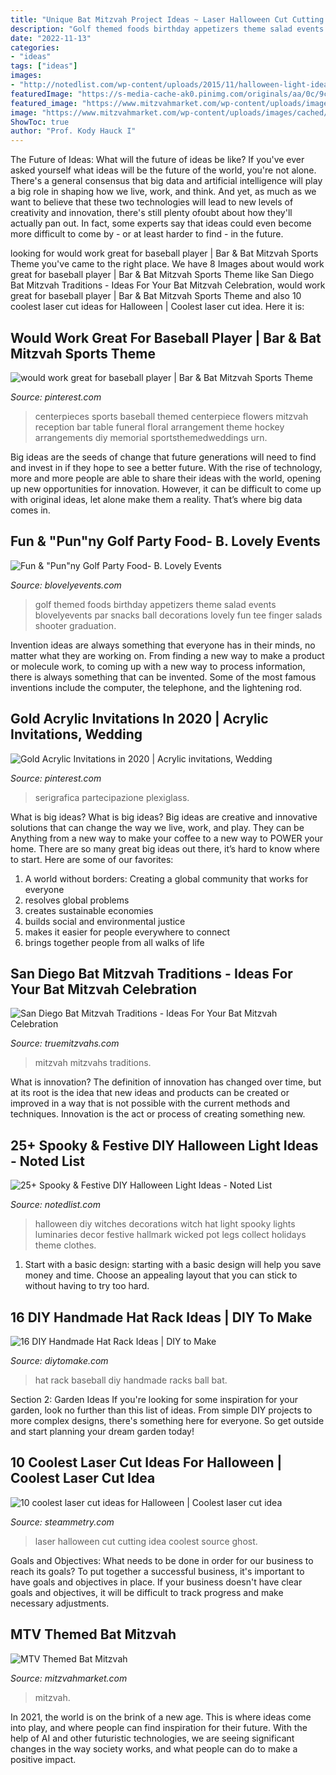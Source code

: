 ```yaml
---
title: "Unique Bat Mitzvah Project Ideas ~ Laser Halloween Cut Cutting Idea Coolest Source Ghost"
description: "Golf themed foods birthday appetizers theme salad events blovelyevents par snacks ball decorations lovely fun tee finger salads shooter graduation"
date: "2022-11-13"
categories:
- "ideas"
tags: ["ideas"]
images:
- "http://notedlist.com/wp-content/uploads/2015/11/halloween-light-ideas/25-halloween-lights-ideas.jpg"
featuredImage: "https://s-media-cache-ak0.pinimg.com/originals/aa/0c/9c/aa0c9ca9f649199ab08a9e5a7ba97eba.jpg"
featured_image: "https://www.mitzvahmarket.com/wp-content/uploads/images/cached/89758e3e36ba25090815c4fa17206f91.jpeg?ver=1508402882"
image: "https://www.mitzvahmarket.com/wp-content/uploads/images/cached/89758e3e36ba25090815c4fa17206f91.jpeg?ver=1508402882"
ShowToc: true
author: "Prof. Kody Hauck I"
---
```



The Future of Ideas: What will the future of ideas be like?
If you've ever asked yourself what ideas will be the future of the world, you're not alone. There's a general consensus that big data and artificial intelligence will play a big role in shaping how we live, work, and think. And yet, as much as we want to believe that these two technologies will lead to new levels of creativity and innovation, there's still plenty ofoubt about how they'll actually pan out. In fact, some experts say that ideas could even become more difficult to come by - or at least harder to find - in the future.

	

		
looking for would work great for baseball player | Bar &amp; Bat Mitzvah Sports Theme you've came to the right place. We have 8 Images about would work great for baseball player | Bar &amp; Bat Mitzvah Sports Theme like San Diego Bat Mitzvah Traditions - Ideas For Your Bat Mitzvah Celebration, would work great for baseball player | Bar &amp; Bat Mitzvah Sports Theme and also 10 coolest laser cut ideas for Halloween | Coolest laser cut idea. Here it is:
		
    
## Would Work Great For Baseball Player | Bar &amp; Bat Mitzvah Sports Theme

<img loading=lazy src="https://s-media-cache-ak0.pinimg.com/originals/aa/0c/9c/aa0c9ca9f649199ab08a9e5a7ba97eba.jpg" onerror="this.onerror=null;this.src='https://tse1.mm.bing.net/th?id=OIP.OA5nA1ldRys4TII-YqAHvwHaMP&amp;pid=15.1';" alt="would work great for baseball player | Bar &amp; Bat Mitzvah Sports Theme">

_Source: pinterest.com_

>centerpieces sports baseball themed centerpiece flowers mitzvah reception bar table funeral floral arrangement theme hockey arrangements diy memorial sportsthemedweddings urn. 

	

Big ideas are the seeds of change that future generations will need to find and invest in if they hope to see a better future. With the rise of technology, more and more people are able to share their ideas with the world, opening up new opportunities for innovation. However, it can be difficult to come up with original ideas, let alone make them a reality. That’s where big data comes in.

    
## Fun &amp; &quot;Pun&quot;ny Golf Party Food- B. Lovely Events

<img loading=lazy src="https://i0.wp.com/blovelyevents.com/wp-content/uploads/2013/04/golf-party-salad-shooters.jpg?fit=650%2C975" onerror="this.onerror=null;this.src='https://tse1.mm.bing.net/th?id=OIP.oz43P4r4nkwwkwwPFiqPuAHaLH&amp;pid=15.1';" alt="Fun &amp; &quot;Pun&quot;ny Golf Party Food- B. Lovely Events">

_Source: blovelyevents.com_

>golf themed foods birthday appetizers theme salad events blovelyevents par snacks ball decorations lovely fun tee finger salads shooter graduation. 

	

Invention ideas are always something that everyone has in their minds, no matter what they are working on. From finding a new way to make a product or molecule work, to coming up with a new way to process information, there is always something that can be invented. Some of the most famous inventions include the computer, the telephone, and the lightening rod.

    
## Gold Acrylic Invitations In 2020 | Acrylic Invitations, Wedding

<img loading=lazy src="https://i.pinimg.com/736x/a0/3c/0c/a03c0c7ac7485f61c89f378c16893b19.jpg" onerror="this.onerror=null;this.src='https://tse4.mm.bing.net/th?id=OIP.TiwjLBgqQgcaEnR3UThybgHaHa&amp;pid=15.1';" alt="Gold Acrylic Invitations in 2020 | Acrylic invitations, Wedding">

_Source: pinterest.com_

>serigrafica partecipazione plexiglass. 

	

What is big ideas?
What is big ideas? Big ideas are creative and innovative solutions that can change the way we live, work, and play. They can be Anything from a new way to make your coffee to a new way to POWER your home. There are so many great big ideas out there, it’s hard to know where to start. Here are some of our favorites: 
1. A world without borders: Creating a global community that works for everyone 
2. resolves global problems 
3. creates sustainable economies 
4. builds social and environmental justice  
5. makes it easier for people everywhere to connect 
6. brings together people from all walks of life 

    
## San Diego Bat Mitzvah Traditions - Ideas For Your Bat Mitzvah Celebration

<img loading=lazy src="https://truemitzvahs.com/wp-content/uploads/2019/05/17-590-post/0001Emma_Levy_Bat_Mitzvah.jpg" onerror="this.onerror=null;this.src='https://tse3.mm.bing.net/th?id=OIP.pElo8ySdRpmtDQQNka9w-wHaE8&amp;pid=15.1';" alt="San Diego Bat Mitzvah Traditions - Ideas For Your Bat Mitzvah Celebration">

_Source: truemitzvahs.com_

>mitzvah mitzvahs traditions. 

	

What is innovation?
The definition of innovation has changed over time, but at its root is the idea that new ideas and products can be created or improved in a way that is not possible with the current methods and techniques. Innovation is the act or process of creating something new.

    
## 25+ Spooky &amp; Festive DIY Halloween Light Ideas - Noted List

<img loading=lazy src="http://notedlist.com/wp-content/uploads/2015/11/halloween-light-ideas/25-halloween-lights-ideas.jpg" onerror="this.onerror=null;this.src='https://tse1.mm.bing.net/th?id=OIP.TTIEsySGaHk1NLLRqUWzAQHaLH&amp;pid=15.1';" alt="25+ Spooky &amp; Festive DIY Halloween Light Ideas - Noted List">

_Source: notedlist.com_

>halloween diy witches decorations witch hat light spooky lights luminaries decor festive hallmark wicked pot legs collect holidays theme clothes. 

	

1. Start with a basic design: starting with a basic design will help you save money and time. Choose an appealing layout that you can stick to without having to try too hard.

    
## 16 DIY Handmade Hat Rack Ideas | DIY To Make

<img loading=lazy src="http://www.diytomake.com/wp-content/uploads/2016/03/base-ball-prg-hat-rack.jpg" onerror="this.onerror=null;this.src='https://tse1.mm.bing.net/th?id=OIP.bJLqRv4PWWrb7Zx089R8lAHaGE&amp;pid=15.1';" alt="16 DIY Handmade Hat Rack Ideas | DIY to Make">

_Source: diytomake.com_

>hat rack baseball diy handmade racks ball bat. 

	

Section 2: Garden Ideas
If you're looking for some inspiration for your garden, look no further than this list of ideas. From simple DIY projects to more complex designs, there's something here for everyone. So get outside and start planning your dream garden today!

    
## 10 Coolest Laser Cut Ideas For Halloween | Coolest Laser Cut Idea

<img loading=lazy src="http://steammetry.com/core/wp-content/uploads/2015/08/7e5cb4296f59b8b805ca532a1bb3738a-e1440861399251.jpg" onerror="this.onerror=null;this.src='https://tse2.mm.bing.net/th?id=OIP.nJj6TX54CTRfVBA2lrRS7wHaHa&amp;pid=15.1';" alt="10 coolest laser cut ideas for Halloween | Coolest laser cut idea">

_Source: steammetry.com_

>laser halloween cut cutting idea coolest source ghost. 

	

Goals and Objectives: What needs to be done in order for our business to reach its goals?
To put together a successful business, it's important to have goals and objectives in place. If your business doesn't have clear goals and objectives, it will be difficult to track progress and make necessary adjustments.

    
## MTV Themed Bat Mitzvah

<img loading=lazy src="https://www.mitzvahmarket.com/wp-content/uploads/images/cached/89758e3e36ba25090815c4fa17206f91.jpeg?ver=1508402882" onerror="this.onerror=null;this.src='https://tse3.mm.bing.net/th?id=OIP.7fIl8EKP9rZNNCZOGeM_PgHaE7&amp;pid=15.1';" alt="MTV Themed Bat Mitzvah">

_Source: mitzvahmarket.com_

>mitzvah. 

	

In 2021, the world is on the brink of a new age. This is where ideas come into play, and where people can find inspiration for their future. With the help of AI and other futuristic technologies, we are seeing significant changes in the way society works, and what people can do to make a positive impact.


